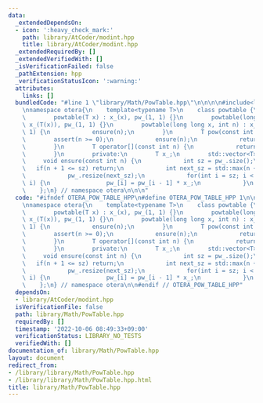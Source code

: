 ```yaml
---
data:
  _extendedDependsOn:
  - icon: ':heavy_check_mark:'
    path: library/AtCoder/modint.hpp
    title: library/AtCoder/modint.hpp
  _extendedRequiredBy: []
  _extendedVerifiedWith: []
  _isVerificationFailed: false
  _pathExtension: hpp
  _verificationStatusIcon: ':warning:'
  attributes:
    links: []
  bundledCode: "#line 1 \"library/Math/PowTable.hpp\"\n\n\n\n#include<library/AtCoder/modint.hpp>\n\
    \nnamespace otera{\n    template<typename T>\n    class powtable {\n        public:\n\
    \        powtable(T x) : x_(x), pw_(1, 1) {}\n        powtable(long long x) :\
    \ x_(T(x)), pw_(1, 1) {}\n        powtable(long long x, int n) : x_(T(x)), pw_(1,\
    \ 1) {\n            ensure(n);\n        }\n        T pow(const int n) {\n    \
    \        assert(n >= 0);\n            ensure(n);\n            return pw_[n];\n\
    \        }\n        T operator[](const int n) {\n            return pow(n);\n\
    \        }\n        private:\n        T x_;\n        std::vector<T> pw_;\n   \
    \     void ensure(const int n) {\n            int sz = pw_.size();\n         \
    \   if(n + 1 <= sz) return;\n            int next_sz = std::max(n + 1, sz * 2);\n\
    \            pw_.resize(next_sz);\n            for(int i = sz; i < next_sz; ++\
    \ i) {\n                pw_[i] = pw_[i - 1] * x_;\n            }\n        }\n\
    \    };\n} // namespace otera\n\n\n"
  code: "#ifndef OTERA_POW_TABLE_HPP\n#define OTERA_POW_TABLE_HPP 1\n\n#include<library/AtCoder/modint.hpp>\n\
    \nnamespace otera{\n    template<typename T>\n    class powtable {\n        public:\n\
    \        powtable(T x) : x_(x), pw_(1, 1) {}\n        powtable(long long x) :\
    \ x_(T(x)), pw_(1, 1) {}\n        powtable(long long x, int n) : x_(T(x)), pw_(1,\
    \ 1) {\n            ensure(n);\n        }\n        T pow(const int n) {\n    \
    \        assert(n >= 0);\n            ensure(n);\n            return pw_[n];\n\
    \        }\n        T operator[](const int n) {\n            return pow(n);\n\
    \        }\n        private:\n        T x_;\n        std::vector<T> pw_;\n   \
    \     void ensure(const int n) {\n            int sz = pw_.size();\n         \
    \   if(n + 1 <= sz) return;\n            int next_sz = std::max(n + 1, sz * 2);\n\
    \            pw_.resize(next_sz);\n            for(int i = sz; i < next_sz; ++\
    \ i) {\n                pw_[i] = pw_[i - 1] * x_;\n            }\n        }\n\
    \    };\n} // namespace otera\n\n#endif // OTERA_POW_TABLE_HPP"
  dependsOn:
  - library/AtCoder/modint.hpp
  isVerificationFile: false
  path: library/Math/PowTable.hpp
  requiredBy: []
  timestamp: '2022-10-06 08:49:33+09:00'
  verificationStatus: LIBRARY_NO_TESTS
  verifiedWith: []
documentation_of: library/Math/PowTable.hpp
layout: document
redirect_from:
- /library/library/Math/PowTable.hpp
- /library/library/Math/PowTable.hpp.html
title: library/Math/PowTable.hpp
---
```

